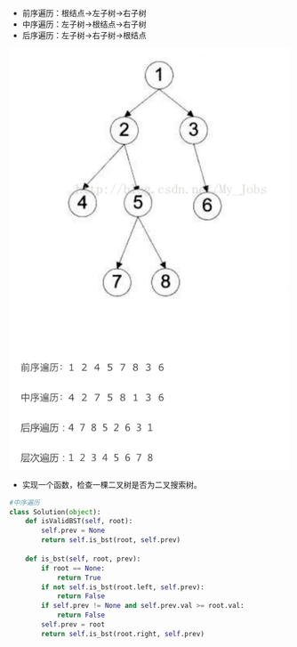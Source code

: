 * 前序遍历：根结点->左子树->右子树
* 中序遍历：左子树->根结点->右子树
* 后序遍历：左子树->右子树->根结点

![](../imgs/ercha.png)


* 实现一个函数，检查一棵二叉树是否为二叉搜索树。


```python
#中序遍历
class Solution(object):
    def isValidBST(self, root):
        self.prev = None
        return self.is_bst(root, self.prev)

    def is_bst(self, root, prev):
        if root == None:
            return True
        if not self.is_bst(root.left, self.prev):
            return False
        if self.prev != None and self.prev.val >= root.val:
            return False
        self.prev = root
        return self.is_bst(root.right, self.prev)
```